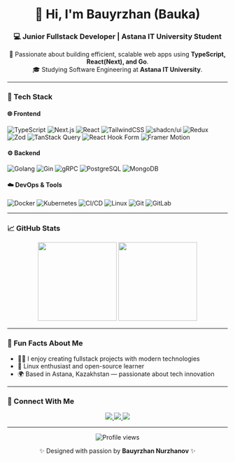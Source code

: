<!-- Profile Header -->
<h1 align="center">👋 Hi, I'm Bauyrzhan (Bauka)</h1>
<h3 align="center">💻 Junior Fullstack Developer | Astana IT University Student</h3>

<p align="center">
🚀 Passionate about building efficient, scalable web apps using <b>TypeScript, React(Next), and Go</b>.<br/>
🎓 Studying Software Engineering at <b>Astana IT University</b>.<br/>
</p>

---

### 🧠 Tech Stack

#### 🌐 Frontend
![TypeScript](https://img.shields.io/badge/TypeScript-007ACC?style=for-the-badge&logo=typescript&logoColor=white)
![Next.js](https://img.shields.io/badge/Next.js-000000?style=for-the-badge&logo=nextdotjs&logoColor=white)
![React](https://img.shields.io/badge/React-20232A?style=for-the-badge&logo=react&logoColor=61DAFB)
![TailwindCSS](https://img.shields.io/badge/TailwindCSS-38B2AC?style=for-the-badge&logo=tailwindcss&logoColor=white)
![shadcn/ui](https://img.shields.io/badge/shadcn/ui-000000?style=for-the-badge&logo=react&logoColor=white)
![Redux](https://img.shields.io/badge/Redux-593D88?style=for-the-badge&logo=redux&logoColor=white)
![Zod](https://img.shields.io/badge/Zod-3066BE?style=for-the-badge&logo=zod&logoColor=white)
![TanStack Query](https://img.shields.io/badge/TanStack%20Query-FF4154?style=for-the-badge&logo=reactquery&logoColor=white)
![React Hook Form](https://img.shields.io/badge/React%20Hook%20Form-EC5990?style=for-the-badge&logo=reacthookform&logoColor=white)
![Framer Motion](https://img.shields.io/badge/Framer%20Motion-0055FF?style=for-the-badge&logo=framer&logoColor=white)

#### ⚙️ Backend
![Golang](https://img.shields.io/badge/Golang-00ADD8?style=for-the-badge&logo=go&logoColor=white)
![Gin](https://img.shields.io/badge/Gin-009688?style=for-the-badge&logo=go&logoColor=white)
![gRPC](https://img.shields.io/badge/gRPC-1E88E5?style=for-the-badge&logo=grpc&logoColor=white)
![PostgreSQL](https://img.shields.io/badge/PostgreSQL-316192?style=for-the-badge&logo=postgresql&logoColor=white)
![MongoDB](https://img.shields.io/badge/MongoDB-47A248?style=for-the-badge&logo=mongodb&logoColor=white)

#### ☁️ DevOps & Tools
![Docker](https://img.shields.io/badge/Docker-0db7ed?style=for-the-badge&logo=docker&logoColor=white)
![Kubernetes](https://img.shields.io/badge/Kubernetes-326CE5?style=for-the-badge&logo=kubernetes&logoColor=white)
![CI/CD](https://img.shields.io/badge/CI%2FCD-2088FF?style=for-the-badge&logo=githubactions&logoColor=white)
![Linux](https://img.shields.io/badge/Linux-FCC624?style=for-the-badge&logo=linux&logoColor=black)
![Git](https://img.shields.io/badge/Git-F05032?style=for-the-badge&logo=git&logoColor=white)
![GitLab](https://img.shields.io/badge/GitLab-FC6D26?style=for-the-badge&logo=gitlab&logoColor=white)

---

### 📈 GitHub Stats

<p align="center">
  <img height="180em" src="https://github-readme-stats.vercel.app/api?username=Bauka07&show_icons=true&theme=tokyonight" />
  <img height="180em" src="https://github-readme-stats.vercel.app/api/top-langs/?username=Bauka07&layout=compact&theme=tokyonight" />
</p>

---

### 🧩 Fun Facts About Me

- 🧑‍💻 I enjoy creating fullstack projects with modern technologies  
- 🐧 Linux enthusiast and open-source learner  
- 🌍 Based in Astana, Kazakhstan — passionate about tech innovation  

---

### 🤝 Connect With Me

<p align="center">
  <a href="https://github.com/Bauka07" target="_blank">
    <img src="https://img.shields.io/badge/GitHub-181717?style=for-the-badge&logo=github&logoColor=white"/>
  </a>
  <a href="https://leetcode.com/u/BauyrzhanN/" target="_blank">
    <img src="https://img.shields.io/badge/LeetCode-FFA116?style=for-the-badge&logo=leetcode&logoColor=white"/>
  </a>
  <a href="https://www.linkedin.com/in/bauyrzhan-nurzhanov-9802ba380/" target="_blank">
    <img src="https://img.shields.io/badge/LinkedIn-0A66C2?style=for-the-badge&logo=linkedin&logoColor=white"/>
  </a>
</p>

---

<p align="center">
  <img src="https://komarev.com/ghpvc/?username=Bauka07&color=blue&style=flat-square" alt="Profile views" />
</p>

<p align="center">✨ Designed with passion by <b>Bauyrzhan Nurzhanov</b> ✨</p>
